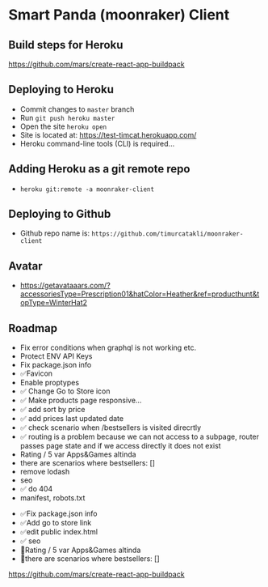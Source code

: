 # Smart Panda (moonraker) Client

## Build steps for Heroku

https://github.com/mars/create-react-app-buildpack

## Deploying to Heroku

- Commit changes to `master` branch
- Run `git push heroku master`
- Open the site `heroku open`
- Site is located at: https://test-timcat.herokuapp.com/
- Heroku command-line tools (CLI) is required...

## Adding Heroku as a git remote repo

- `heroku git:remote -a moonraker-client`

## Deploying to Github

- Github repo name is: `https://github.com/timurcatakli/moonraker-client`

## Avatar

- https://getavataaars.com/?accessoriesType=Prescription01&hatColor=Heather&ref=producthunt&topType=WinterHat2

## Roadmap

- Fix error conditions when graphql is not working etc.
- Protect ENV API Keys
- Fix package.json info
- ✅Favicon
- Enable proptypes
- ✅ Change Go to Store icon
- ✅ Make products page responsive...
- ✅ add sort by price
- ✅ add prices last updated date
- ✅ check scenario when /bestsellers is visited direcrtly
- ✅ routing is a problem because we can not access to a subpage, router passes page state and if we access directly it does not exist
- Rating / 5 var Apps&Games altinda
- there are scenarios where bestsellers: []
- remove lodash
- seo
- ✅ do 404
- manifest, robots.txt

* ✅Fix package.json info
* ✅Add go to store link
* ✅edit public index.html
* ✅ seo
* 🚀Rating / 5 var Apps&Games altinda
* 🚀there are scenarios where bestsellers: []

https://github.com/mars/create-react-app-buildpack
